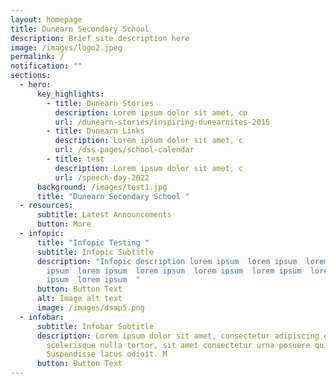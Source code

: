 ```yaml
---
layout: homepage
title: Dunearn Secondary School
description: Brief site description here
image: /images/logo2.jpeg
permalink: /
notification: ""
sections:
  - hero:
      key_highlights:
        - title: Dunearn Stories
          description: Lorem ipsum dolor sit amet, co
          url: /dunearn-stories/inspiring-dunearnites-2015
        - title: Dunearn Links
          description: Lorem ipsum dolor sit amet, c
          url: /dss-pages/school-calendar
        - title: test
          description: Lorem ipsum dolor sit amet, c
          url: /speech-day-2022
      background: /images/test1.jpg
      title: "Dunearn Secondary School "
  - resources:
      subtitle: Latest Announcements
      button: More
  - infopic:
      title: "Infopic Testing "
      subtitle: Infopic Subtitle
      description: "Infopic description lorem ipsum  lorem ipsum  lorem ipsum  lorem
        ipsum  lorem ipsum  lorem ipsum  lorem ipsum  lorem ipsum  lorem
        ipsum  lorem ipsum  "
      button: Button Text
      alt: Image alt text
      image: /images/dsap5.png
  - infobar:
      subtitle: Infobar Subtitle
      description: Lorem ipsum dolor sit amet, consectetur adipiscing elit. Curabitur
        scelerisque nulla tortor, sit amet consectetur urna posuere quis.
        Suspendisse lacus odioit. M
      button: Button Text
---
```

